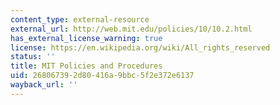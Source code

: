 ```yaml
---
content_type: external-resource
external_url: http://web.mit.edu/policies/10/10.2.html
has_external_license_warning: true
license: https://en.wikipedia.org/wiki/All_rights_reserved
status: ''
title: MIT Policies and Procedures
uid: 26806739-2d80-416a-9bbc-5f2e372e6137
wayback_url: ''
---
```


